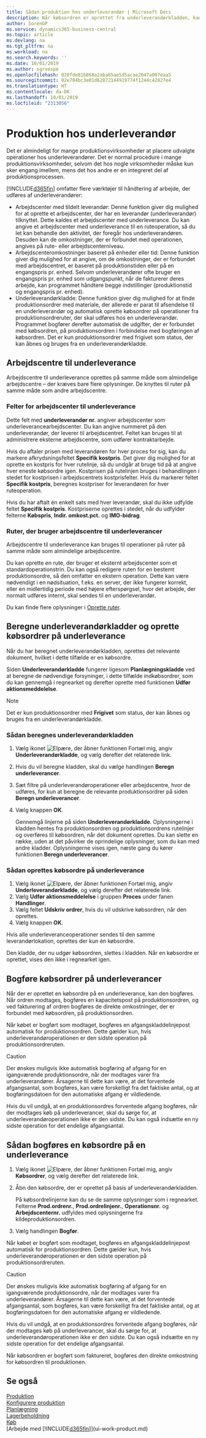 ```yaml
---
title: Sådan produktion hos underleverandør | Microsoft Docs
description: Når købsordren er oprettet fra underleverandørkladden, kan den bogføres.
author: SorenGP
ms.service: dynamics365-business-central
ms.topic: article
ms.devlang: na
ms.tgt_pltfrm: na
ms.workload: na
ms.search.keywords: ''
ms.date: 10/01/2019
ms.author: sgroespe
ms.openlocfilehash: 020fde81b868a2aba65ae5d5acae2047a007eaa5
ms.sourcegitcommit: 02e704bc3e01d62072144919774f1244c42827e4
ms.translationtype: HT
ms.contentlocale: da-DK
ms.lasthandoff: 10/01/2019
ms.locfileid: "2313056"
---
```

# <a name="subcontract-manufacturing"></a>Produktion hos underleverandør
Det er almindeligt for mange produktionsvirksomheder at placere udvalgte operationer hos underleverandører. Det er normal procedure i mange produktionsvirksomheder, selvom det hos nogle virksomheder måske kun sker engang imellem, mens det hos andre er en integreret del af produktionsprocessen.

[!INCLUDE[d365fin](includes/d365fin_md.md)] omfatter flere værktøjer til håndtering af arbejde, der udføres af underleverandører:  

- Arbejdscenter med tildelt leverandør: Denne funktion giver dig mulighed for at oprette et arbejdscenter, der har en leverandør (underleverandør) tilknyttet. Dette kaldes et arbejdscenter med underleverance. Du kan angive et arbejdscenter med underleverance til en ruteoperation, så du let kan behandle den aktivitet, der foregår hos underleverandøren. Desuden kan de omkostninger, der er forbundet med operationen, angives på rute- eller arbejdscenterniveau.  
- Arbejdscenteromkostninger baseret på enheder eller tid: Denne funktion giver dig mulighed for at angive, om de omkostninger, der er forbundet med arbejdscentret, er baseret på produktionstiden eller på en engangspris pr. enhed. Selvom underleverandører ofte bruger en engangspris pr. enhed som udgangspunkt, når de fakturerer deres arbejde, kan programmet håndtere begge indstillinger (produktionstid og engangspris pr. enhed).  
- Underleverandørkladde: Denne funktion giver dig mulighed for at finde produktionsordrer med materiale, der allerede er parat til afsendelse til en underleverandør og automatisk oprette købsordrer på operationer fra produktionsordreruter, der skal udføres hos en underleverandør. Programmet bogfører derefter automatisk de udgifter, der er forbundet med købsordren, på produktionsordren i forbindelse med bogføringen af købsordren. Det er kun produktionsordrer med frigivet som status, der kan åbnes og bruges fra en underleverandørkladde.  

## <a name="subcontract-work-centers"></a>Arbejdscentre til underleverance  
Arbejdscentre til underleverance oprettes på samme måde som almindelige arbejdscentre – der kræves bare flere oplysninger. De knyttes til ruter på samme måde som andre arbejdscentre.  

### <a name="subcontract-work-center-fields"></a>Felter for arbejdscenter til underleverance  
Dette felt med **underleverandør nr.** angiver arbejdscenter som underleverancearbejdscenter. Du kan angive nummeret på den underleverandør, der leverer til arbejdscentret. Feltet kan bruges til at administrere eksterne arbejdscentre, som udfører kontraktarbejde.  

Hvis du aftaler prisen med leverandøren for hver proces for sig, kan du markere afkrydsningsfeltet **Specifik kostpris**. Det giver dig mulighed for at oprette en kostpris for hver rutelinje, så du undgår at bruge tid på at angive hver eneste købsordre igen. Kostprisen på rutelinjen bruges i behandlingen i stedet for kostprisen i arbejdscentrets kostprisfelter. Hvis du markerer feltet **Specifik kostpris**, beregnes kostpriser for leverandøren for hver ruteoperation.  

Hvis du har aftalt én enkelt sats med hver leverandør, skal du ikke udfylde feltet **Specifik kostpris**. Kostpriserne oprettes i stedet, når du udfylder felterne **Købspris**, **Indir. omkost.pct.** og **IMO-bidrag**.  

### <a name="routings-that-use-subcontract-work-centers"></a>Ruter, der bruger arbejdscentre til underleverancer  
Arbejdscentre til underleverance kan bruges til operationer på ruter på samme måde som almindelige arbejdscentre.  

Du kan oprette en rute, der bruger et eksternt arbejdscenter som et standardoperationstrin. Du kan også redigere ruten for en bestemt produktionsordre, så den omfatter en ekstern operation. Dette kan være nødvendigt i en nødsituation, f.eks. en server, der ikke fungerer korrekt, eller en midlertidig periode med højere efterspørgsel, hvor det arbejde, der normalt udføres internt, skal sendes til en underleverandør.  

Du kan finde flere oplysninger i [Oprette ruter](production-how-to-create-routings.md).  

## <a name="calculate-subcontracting-worksheets-and-create-subcontract-purchase-orders"></a>Beregne underleverandørkladder og oprette købsordrer på underleverance  
Når du har beregnet underleverandørkladden, oprettes det relevante dokument, hvilket i dette tilfælde er en købsordre.  

Siden **Underleverandørkladde** fungerer ligesom **Planlægningskladde** ved at beregne de nødvendige forsyninger, i dette tilfælde indkøbsordrer, som du kan gennemgå i regnearket og derefter oprette med funktionen **Udfør aktionsmeddelelse**.  

> [!NOTE]  
>  Det er kun produktionsordrer med **Frigivet** som status, der kan åbnes og bruges fra en underleverandørkladde.  

### <a name="to-calculate-the-subcontracting-worksheet"></a>Sådan beregnes underleverandørkladden  
1.  Vælg ikonet ![Elpære, der åbner funktionen Fortæl mig](media/ui-search/search_small.png "Fortæl mig, hvad du vil foretage dig"), angiv **Underleverandørkladde**, og vælg derefter det relaterede link.  
2.  Hvis du vil beregne kladden, skal du vælge handlingen **Beregn underleverancer**.  
3.  Sæt filtre på underleverandøroperationer eller arbejdscentre, hvor de udføres, for kun at beregne de relevante produktionsordrer på siden **Beregn underleverancer**.  
4.  Vælg knappen **OK**.  

    Gennemgå linjerne på siden **Underleverandørkladde**. Oplysningerne i kladden hentes fra produktionsordren og produktionsordrens rutelinjer og overføres til købsordren, når det dokument oprettes. Du kan slette en række, uden at det påvirker de oprindelige oplysninger, som du kan med andre kladder. Oplysningerne vises igen, næste gang du kører funktionen **Beregn underleverancer**.  

### <a name="to-create-the-subcontract-purchase-order"></a>Sådan oprettes købsordre på underleverance  
1.  Vælg ikonet ![Elpære, der åbner funktionen Fortæl mig](media/ui-search/search_small.png "Fortæl mig, hvad du vil foretage dig"), angiv **Underleverandørkladde**, og vælg derefter det relaterede link.  
2.  Vælg **Udfør aktionsmeddelelse** i gruppen **Proces** under fanen **Handlinger**.  
3.  Vælg feltet **Udskriv ordrer**, hvis du vil udskrive købsordren, når den oprettes.  
4.  Vælg knappen **OK**.  

Hvis alle underleveranceoperationer sendes til den samme leverandørlokation, oprettes der kun én købsordre.  

Den kladde, der nu udgør købsordren, slettes i kladden. Når en købsordre er oprettet, vises den ikke i regnearket igen.  

## <a name="posting-subcontract-purchase-orders"></a>Bogføre købsordrer på underleverancer  
Når der er oprettet en købsordre på en underleverance, kan den bogføres. Når ordren modtages, bogføres en kapacitetspost på produktionsordren, og ved fakturering af ordren bogføres de direkte omkostninger, der er forbundet med købsordren, på produktionsordren.  

Når købet er bogført som modtaget, bogføres en afgangskladdelinjepost automatisk for produktionsordren. Dette gælder kun, hvis underleverandøroperationen er den sidste operation på produktionsordreruten.  

> [!CAUTION]  
>  Der ønskes muligvis ikke automatisk bogføring af afgang for en igangværende produktionsordre, når der modtages varer fra underleverandører. Årsagerne til dette kan være, at det forventede afgangsantal, som bogføres, kan være forskelligt fra det faktiske antal, og at bogføringsdatoen for den automatiske afgang er vildledende.  
>   
>  Hvis du vil undgå, at en produktionsordres forventede afgang bogføres, når der modtages køb på underleverancer, skal du sørge for, at underleverandøroperationen ikke er den sidste. Du kan også indsætte en ny sidste operation for det endelige afgangsantal.

## <a name="to-post-a-subcontract-purchase-order"></a>Sådan bogføres en købsordre på en underleverance  
1.  Vælg ikonet ![Elpære, der åbner funktionen Fortæl mig](media/ui-search/search_small.png "Fortæl mig, hvad du vil foretage dig"), angiv **Købsordrer**, og vælg derefter det relaterede link.  
2.  Åbn den købsordre, der er oprettet på basis af underleverandørkladden.  

    På købsordrelinjerne kan du se de samme oplysninger som i regnearket. Felterne **Prod.ordrenr.**, **Prod.ordrelinjenr.**, **Operationsnr.** og **Arbejdscenternr.** udfyldes med oplysningerne fra kildeproduktionsordren.  

3.  Vælg handlingen **Bogfør**.  

Når købet er bogført som modtaget, bogføres en afgangskladdelinjepost automatisk for produktionsordren. Dette gælder kun, hvis underleverandøroperationen er den sidste operation på produktionsordreruten.  

> [!CAUTION]  
>  Der ønskes muligvis ikke automatisk bogføring af afgang for en igangværende produktionsordre, når der modtages varer fra underleverandører. Årsagerne til dette kan være, at det forventede afgangsantal, som bogføres, kan være forskelligt fra det faktiske antal, og at bogføringsdatoen for den automatiske afgang er vildledende.  
>   
>  Hvis du vil undgå, at en produktionsordres forventede afgang bogføres, når der modtages køb på underleverancer, skal du sørge for, at underleverandøroperationen ikke er den sidste. Du kan også indsætte en ny sidste operation for det endelige afgangsantal.  

Når købsordren er bogført som faktureret, bogføres den direkte omkostning for købsordren til produktionen.  

## <a name="see-also"></a>Se også  
[Produktion](production-manage-manufacturing.md)    
[Konfigurere produktion](production-configure-production-processes.md)  
[Planlægning](production-planning.md)      
[Lagerbeholdning](inventory-manage-inventory.md)  
[Køb](purchasing-manage-purchasing.md)  
[Arbejde med [!INCLUDE[d365fin](includes/d365fin_md.md)]](ui-work-product.md)

